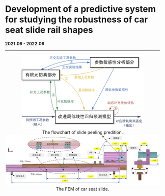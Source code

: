 # Development of a predictive system for studying the robustness of car seat slide rail shapes

**2021.09 - 2022.09**

---

<div align='center'>
<img src="images/SildePeeling-1-FlowChart.jpg" width=400 alt="FlowChart"/><br/>
The flowchart of slide peeling predition.
</div>

<div align='center'>
<img src="images/SildePeeling-2-FEM.jpg" width=800 alt="FEM"/><br/>
The FEM of car seat slide.
</div>